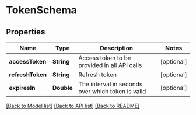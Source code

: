 # TokenSchema

## Properties
Name | Type | Description | Notes
------------ | ------------- | ------------- | -------------
**accessToken** | **String** | Access token to be provided in all API calls | [optional] 
**refreshToken** | **String** | Refresh token | [optional] 
**expiresIn** | **Double** | The interval in seconds over which token is valid | [optional] 

[[Back to Model list]](../README.md#documentation-for-models) [[Back to API list]](../README.md#documentation-for-api-endpoints) [[Back to README]](../README.md)


